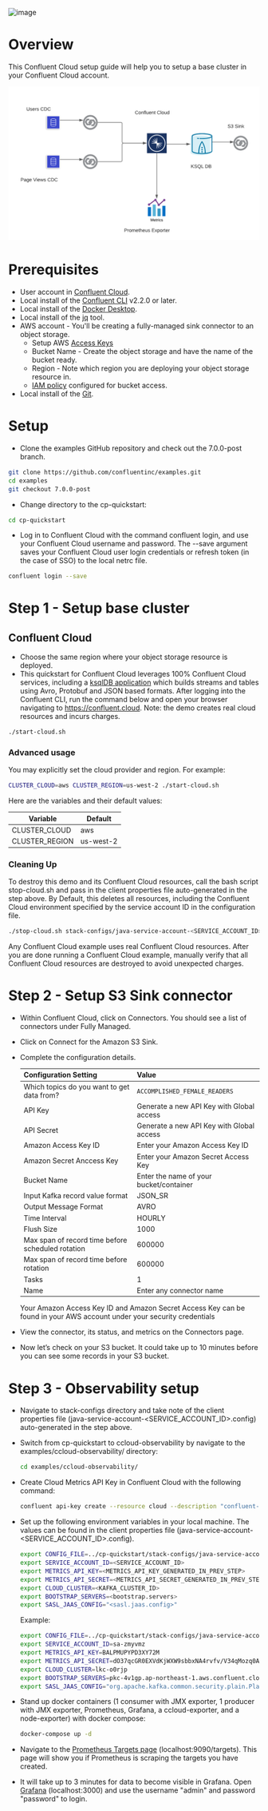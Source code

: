 ![image](https://github.com/hendrasutanto/examples/blob/7.0.0-post/images/confluent-logo-300-2.png)

# Overview

This Confluent Cloud setup guide will help you to setup a base cluster in your Confluent Cloud account.

![image](architecture-diagram.png)

# Prerequisites

* User account in [Confluent Cloud](https://www.confluent.io/confluent-cloud/tryfree/).
* Local install of the [Confluent CLI](https://docs.confluent.io/confluent-cli/current/install.html) v2.2.0 or later.
* Local install of the [Docker Desktop](https://docs.docker.com/get-docker/).
* Local install of the [jq](https://github.com/stedolan/jq/wiki/Installation) tool.
* AWS account - You'll be creating a fully-managed sink connector to an object storage.
  - Setup AWS [Access Keys](https://docs.aws.amazon.com/general/latest/gr/aws-sec-cred-types.html#access-keys-and-secret-access-keys)
  - Bucket Name - Create the object storage and have the name of the bucket ready.
  - Region - Note which region you are deploying your object storage resource in.
  - [IAM policy](https://docs.confluent.io/cloud/current/connectors/cc-s3-sink.html#cc-s3-bucket-policy) configured for bucket access.
* Local install of the [Git](https://git-scm.com/book/en/v2/Getting-Started-Installing-Git).

# Setup

* Clone the examples GitHub repository and check out the 7.0.0-post branch.
```bash
git clone https://github.com/confluentinc/examples.git
cd examples
git checkout 7.0.0-post
```

* Change directory to the cp-quickstart:
```bash
cd cp-quickstart
```

* Log in to Confluent Cloud with the command confluent login, and use your Confluent Cloud username and password. The --save argument saves your Confluent Cloud user login credentials or refresh token (in the case of SSO) to the local netrc file.
```bash
confluent login --save
```

# Step 1 - Setup base cluster

## Confluent Cloud

* Choose the same region where your object storage resource is deployed.
* This quickstart for Confluent Cloud leverages 100% Confluent Cloud services, including a [ksqlDB application](statements-cloud.sql) which builds streams and tables using Avro, Protobuf and JSON based formats. After logging into the Confluent CLI, run the command below and open your browser navigating to https://confluent.cloud. Note: the demo creates real cloud resources and incurs charges.

```bash
./start-cloud.sh
```

### Advanced usage

You may explicitly set the cloud provider and region. For example:

```bash
CLUSTER_CLOUD=aws CLUSTER_REGION=us-west-2 ./start-cloud.sh
```

Here are the variables and their default values:

| Variable | Default |
| --- | --- |
| CLUSTER_CLOUD | aws |
| CLUSTER_REGION | us-west-2 |

### Cleaning Up

To destroy this demo and its Confluent Cloud resources, call the bash script stop-cloud.sh and pass in the client properties file auto-generated in the step above. By Default, this deletes all resources, including the Confluent Cloud environment specified by the service account ID in the configuration file.

```bash
./stop-cloud.sh stack-configs/java-service-account-<SERVICE_ACCOUNT_ID>.config
```

Any Confluent Cloud example uses real Confluent Cloud resources. After you are done running a Confluent Cloud example, manually verify that all Confluent Cloud resources are destroyed to avoid unexpected charges.

# Step 2 - Setup S3 Sink connector

* Within Confluent Cloud, click on Connectors. You should see a list of connectors under Fully Managed.
* Click on Connect for the Amazon S3 Sink.
* Complete the configuration details.

    | Configuration Setting               | Value                         |
    |------------------------|-----------------------------------------|
    | Which topics do you want to get data from? | `ACCOMPLISHED_FEMALE_READERS`                      |
    | API Key                              | Generate a new API Key with Global access |
    | API Secret                           | Generate a new API Key with Global access |
    | Amazon Access Key ID                       | Enter your Amazon Access Key ID                    |
    | Amazon Secret Anccess Key                  | Enter your Amazon Secret Access Key                |
    | Bucket Name                                | Enter the name of your bucket/container            |
    | Input Kafka record value format            | JSON_SR                                            |
    | Output Message Format                      | AVRO                                               |
    | Time Interval                              | HOURLY                                             |
    | Flush Size                                 | 1000                                               |
    | Max span of record time before scheduled rotation          | 600000                                               |
    | Max span of record time before rotation                    | 600000                                               |
    | Tasks                                      | 1                                                  |
    | Name                                       | Enter any connector name                           |

    Your Amazon Access Key ID and Amazon Secret Access Key can be found in your AWS account under your security credentials
* View the connector, its status, and metrics on the Connectors page.
* Now let’s check on your S3 bucket. It could take up to 10 minutes before you can see some records in your S3 bucket.

# Step 3 - Observability setup

* Navigate to stack-configs directory and take note of the client properties file (java-service-account-<SERVICE_ACCOUNT_ID>.config) auto-generated in the step above.
* Switch from cp-quickstart to ccloud-observability by navigate to the examples/ccloud-observability/ directory:
  ```bash
  cd examples/ccloud-observability/
  ```
* Create Cloud Metrics API Key in Confluent Cloud with the following command:
  ```bash
  confluent api-key create --resource cloud --description "confluent-cloud-metrics-api" -o json
  ```
* Set up the following environment variables in your local machine. The values can be found in the client properties file (java-service-account-<SERVICE_ACCOUNT_ID>.config).
  ```bash
  export CONFIG_FILE=../cp-quickstart/stack-configs/java-service-account-<SERVICE_ACCOUNT_ID>.config
  export SERVICE_ACCOUNT_ID=<SERVICE_ACCOUNT_ID>
  export METRICS_API_KEY=<METRICS_API_KEY_GENERATED_IN_PREV_STEP>
  export METRICS_API_SECRET=<METRICS_API_SECRET_GENERATED_IN_PREV_STEP>
  export CLOUD_CLUSTER=<KAFKA_CLUSTER_ID>
  export BOOTSTRAP_SERVERS=<bootstrap.servers>
  export SASL_JAAS_CONFIG="<sasl.jaas.config>"
  ```
  
  Example:
  ```bash
  export CONFIG_FILE=../cp-quickstart/stack-configs/java-service-account-sa-zmyvmz.config
  export SERVICE_ACCOUNT_ID=sa-zmyvmz
  export METRICS_API_KEY=BALPMUPYPD3XY72M
  export METRICS_API_SECRET=dO37qcGR0EXVdKjWXW9sbbxNA4rvfv/V34qMozq0A3cW+mIlX2eJGrVd++hzy46z
  export CLOUD_CLUSTER=lkc-o0rjp
  export BOOTSTRAP_SERVERS=pkc-4v1gp.ap-northeast-1.aws.confluent.cloud:9092
  export SASL_JAAS_CONFIG="org.apache.kafka.common.security.plain.PlainLoginModule required username='VIY3HTXWCIPS37IB' password='MWfwpZJK41KOcyt4pw8w956wUWdwJefEaB8ueZJTPDpzH3p77tTgPMjGTj4AQybK';"
  ```
* Stand up docker containers (1 consumer with JMX exporter, 1 producer with JMX exporter, Prometheus, Grafana, a ccloud-exporter, and a node-exporter) with docker compose:
    ```bash
  docker-compose up -d
  ```
* Navigate to the [Prometheus Targets page](http://localhost:9090/targets) (localhost:9090/targets). This page will show you if Prometheus is scraping the targets you have created.
* It will take up to 3 minutes for data to become visible in Grafana. Open [Grafana](http://localhost:3000) (localhost:3000) and use the username "admin" and password "password" to login.
